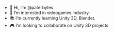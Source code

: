 - 👋 Hi, I’m @paterbytes
- 🎯 I’m interested in videogames industry.
- 📚 I’m currently learning Unity 3D, Blender.
- 🎮 I’m looking to collaborate on Unity 3D projects.

<!---
paterbytes/paterbytes is a ✨ special ✨ repository because its `README.md` (this file) appears on your GitHub profile.
You can click the Preview link to take a look at your changes.
--->
